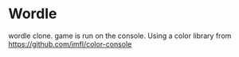 # Wordle
wordle clone.
game is run on the console.
Using a color library from https://github.com/imfl/color-console
